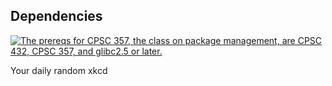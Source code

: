 ## Dependencies
[![The prereqs for CPSC 357, the class on package management, are CPSC 432, CPSC 357, and glibc2.5 or later.](https://imgs.xkcd.com/comics/dependencies.png)](https://xkcd.com/754/ "The prereqs for CPSC 357, the class on package management, are CPSC 432, CPSC 357, and glibc2.5 or later.")

Your daily random xkcd
